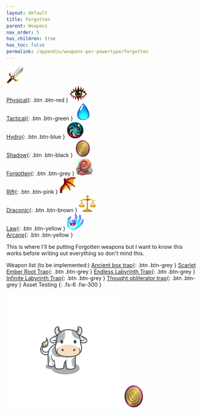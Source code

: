 ```yaml
---
layout: default
title: Forgotten
parent: Weapons
nav_order: 5
has_children: true
has_toc: false
permalink: /appendix/weapons-per-powertype/forgotten
---
```

[<img src="/assets/images/physical.png" alt="Physical" width="45" height="45"> <br> Physical](/appendix/weapons-per-powertype/physical){: .btn .btn-red } [<img src="/assets/images/tactical.png" alt="Tactical" width="45" height="45"> <br> Tactical](/appendix/weapons-per-powertype/tactical){: .btn .btn-green } [<img src="/assets/images/hydro.png" alt="Hydro" width="45" height="45"> <br> Hydro](/appendix/weapons-per-powertype/hydro){: .btn .btn-blue } [<img src="/assets/images/shadow.png" alt="Shadow" width="45" height="45"> <br> Shadow](/appendix/weapons-per-powertype/shadow){: .btn .btn-black } [<img src="/assets/images/forgotten.png" alt="Forgotten" width="45" height="45"> <br> Forgotten](/appendix/weapons-per-powertype/forgotten){: .btn .btn-grey } [<img src="/assets/images/rift.png" alt="Rift" width="45" height="45"> <br> Rift](/appendix/weapons-per-powertype/rift){: .btn .btn-pink } [<img src="/assets/images/draconic.png" alt="Draconic" width="45" height="45"> <br> Draconic](/appendix/weapons-per-powertype/draconic){: .btn .btn-brown } [<img src="/assets/images/law.png" alt="Law" width="45" height="45"> <br> Law](/appendix/weapons-per-powertype/law){: .btn .btn-yellow }  [<img src="/assets/images/arcane.png" alt="Arcane" width="45" height="45"> <br> Arcane](/appendix/weapons-per-powertype/arcane){: .btn .btn-yellow }

This is where I'll be putting Forgotten weapons but I want to know this works before writing out everything so don't mind this.

Weapon list (to be implemented:) [Ancient box trap](/appendix/weapons-per-powertype/forgotten){: .btn .btn-grey } [Scarlet Ember Root Trap](/appendix/weapons-per-powertype/forgotten){: .btn .btn-grey } [Endless Labyrinth Trap](/appendix/weapons-per-powertype/forgotten){: .btn .btn-grey } [Infinite Labyrinth Trap](/appendix/weapons-per-powertype/forgotten){: .btn .btn-grey } [Thought obliterator trap](/appendix/weapons-per-powertype/forgotten){: .btn .btn-grey }
Asset Testing
{: .fs-6 .fw-300 }

<img src="/assets/images/Kuh.png" alt="Moo" width="300" height="300">
<img src="/assets/images/forgotten.png">
